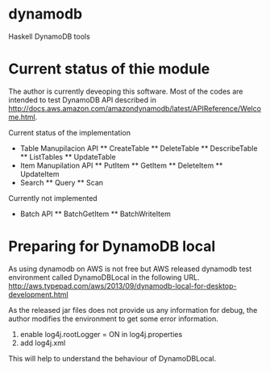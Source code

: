 dynamodb
========

Haskell DynamoDB tools

# Current status of thie module
The author is currently deveoping this software. Most of the codes are intended to test DynamoDB API described in 
http://docs.aws.amazon.com/amazondynamodb/latest/APIReference/Welcome.html.

Current status of the implementation
* Table Manupilacion API
** CreateTable
** DeleteTable
** DescribeTable
** ListTables
** UpdateTable
* Item Manupilation API
** PutItem
** GetItem
** DeleteItem
** UpdateItem
* Search
** Query
** Scan

Currently not implemented
* Batch API
** BatchGetItem
** BatchWriteItem

# Preparing for DynamoDB local
As using dynamodb on AWS is not free but AWS released dynamodb test environment called DynamoDBLocal
in the following URL.
http://aws.typepad.com/aws/2013/09/dynamodb-local-for-desktop-development.html

As the released jar files does not provide us any information for debug, the author modifies
the environment to get some error information.

1. enable log4j.rootLogger = ON in log4j.properties
2. add log4j.xml

This will help to understand the behaviour of DynamoDBLocal.
